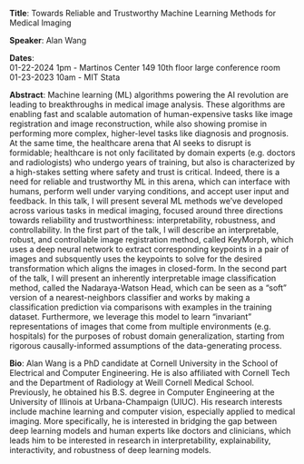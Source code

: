 **Title**: Towards Reliable and Trustworthy Machine Learning Methods for Medical Imaging

**Speaker**: Alan Wang

**Dates**:  
01-22-2024 1pm - Martinos Center 149  10th floor large conference room  
01-23-2023 10am - MIT Stata

**Abstract**: Machine learning (ML) algorithms powering the AI revolution are leading to breakthroughs in medical image analysis. These algorithms are enabling fast and scalable automation of human-expensive tasks like image registration and image reconstruction, while also showing promise in performing more complex, higher-level tasks like diagnosis and prognosis. At the same time, the healthcare arena that AI seeks to disrupt is formidable; healthcare is not only facilitated by domain experts (e.g. doctors and radiologists) who undergo years of training, but also is characterized by a high-stakes setting where safety and trust is critical. Indeed, there is a need for reliable and trustworthy ML in this arena, which can interface with humans, perform well under varying conditions, and accept user input and feedback. In this talk, I will present several ML methods we’ve developed across various tasks in medical imaging, focused around three directions towards reliability and trustworthiness: interpretability, robustness, and controllability. In the first part of the talk, I will describe an interpretable, robust, and controllable image registration method, called KeyMorph, which uses a deep neural network to extract corresponding keypoints in a pair of images and subsquently uses the keypoints to solve for the desired transformation which aligns the images in closed-form. In the second part of the talk, I will present an inherently interpretable image classification method, called the Nadaraya-Watson Head, which can be seen as a “soft” version of a nearest-neighbors classifier and works by making a classification prediction via comparisons with examples in the training dataset. Furthermore, we leverage this model to learn “invariant” representations of images that come from multiple environments (e.g. hospitals) for the purposes of robust domain generalization, starting from rigorous causally-informed assumptions of the data-generating process.

**Bio**: Alan Wang is a PhD candidate at Cornell University in the School of Electrical and Computer Engineering. He is also affiliated with Cornell Tech and the Department of Radiology at Weill Cornell Medical School. Previously, he obtained his B.S. degree in Computer Engineering at the University of Illinois at Urbana-Champaign (UIUC). His research interests include machine learning and computer vision, especially applied to medical imaging. More specifically, he is interested in bridging the gap between deep learning models and human experts like doctors and clinicians, which leads him to be interested in research in interpretability, explainability, interactivity, and robustness of deep learning models.
